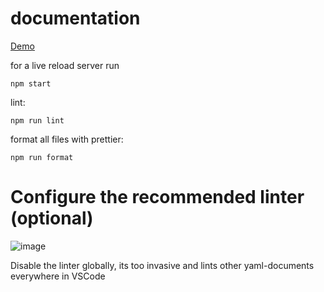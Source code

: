 # documentation

[Demo](https://laat.github.io/documentation-repo-example/)

for a live reload server run

```
npm start
```

lint:

```
npm run lint
```

format all files with prettier:

```
npm run format
```

# Configure the recommended linter (optional)

![image](https://user-images.githubusercontent.com/146559/133457073-5f1631c6-3932-4c30-b6b6-a3d738522890.png)

Disable the linter globally, its too invasive and lints other yaml-documents everywhere in VSCode
